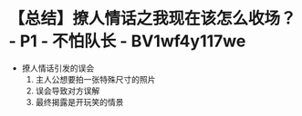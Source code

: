 # 【总结】撩人情话之我现在该怎么收场？ - P1 - 不怕队长 - BV1wf4y117we

-   撩人情话引发的误会
    1.  主人公想要拍一张特殊尺寸的照片
    2.  误会导致对方误解
    3.  最终揭露是开玩笑的情景